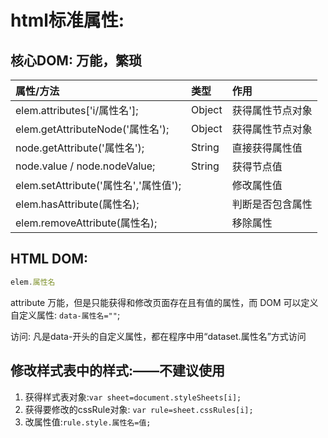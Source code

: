 # html标准属性:

## 核心DOM: 万能，繁琐 

| 属性/方法 | 类型 |作用|
|:--------|:----|:---|
| elem.attributes['i/属性名']; | Object | 获得属性节点对象 |
| elem.getAttributeNode('属性名'); | Object | 获得属性节点对象 |
| node.getAttribute('属性名'); | String | 直接获得属性值 |
| node.value / node.nodeValue; | String | 获得节点值 |
| elem.setAttribute('属性名','属性值'); |  | 修改属性值 |
| elem.hasAttribute(属性名); | | 判断是否包含属性 |
| elem.removeAttribute(属性名); |  | 移除属性 |


## HTML DOM: 

```js
elem.属性名
```
attribute 万能，但是只能获得和修改页面存在且有值的属性，而 DOM 可以定义自定义属性: `data-属性名=""`;
 
访问: 凡是data-开头的自定义属性，都在程序中用“dataset.属性名”方式访问

## 修改样式表中的样式:——不建议使用
   
1. 获得样式表对象:`var sheet=document.styleSheets[i];`
2. 获得要修改的cssRule对象: `var rule=sheet.cssRules[i];`
3. 改属性值:`rule.style.属性名=值;`
